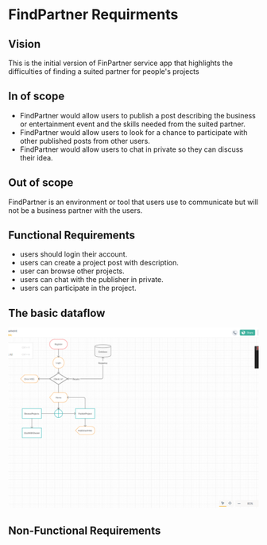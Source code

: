 # FindPartner Requirments

## Vision

This is the initial version of FinPartner service app that highlights the difficulties of finding a suited partner for people's projects

## In of scope

- FindPartner would allow users to publish a post describing the business or entertainment event and the skills needed from the suited partner.
- FindPartner would allow users to look for a chance to participate with other published posts from other users.
- FindPartner would allow users to chat in private so they can discuss their idea.

## Out of scope

 FindPartner is an environment or tool that users use to communicate but will not be a business partner with the users.

## Functional Requirements

- users should login their account.
- users can create a project post with description.
- user can browse other projects.
- users can chat with the publisher in private.
- users can participate in the project.

## The basic dataflow

![FlowChart](asset/FlowChart.png)

## Non-Functional Requirements
